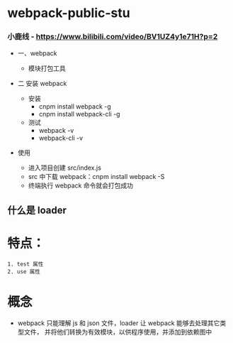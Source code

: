 # webpack-public-stu
### 小鹿线 - https://www.bilibili.com/video/BV1UZ4y1e71H?p=2

- 一、webpack
    - 模块打包工具

- 二 安装 webpack
    - 安装
        - cnpm install webpack -g
        - cnpm install webpack-cli -g
    - 测试
        - webpack -v
        - webpack-cli -v
- 使用
    - 进入项目创建 src/index.js
    - src 中下载 webpack：cnpm install webpack -S
    - 终端执行 webpack 命令就会打包成功


## 什么是 loader
# 特点：
    1. test 属性
    2. use 属性
# 概念
- webpack 只能理解 js 和 json 文件，loader 让 webpack 能够去处理其它类型文件，
    并将他们转换为有效模块，以供程序使用，并添加到依赖图中
